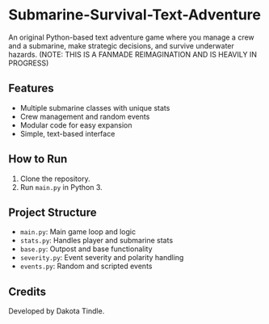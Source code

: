 # Submarine-Survival-Text-Adventure
An original Python-based text adventure game where you manage a crew and a submarine, make strategic decisions, and survive underwater hazards. (NOTE: THIS IS A FANMADE REIMAGINATION AND IS HEAVILY IN PROGRESS)
## Features
- Multiple submarine classes with unique stats
- Crew management and random events
- Modular code for easy expansion
- Simple, text-based interface

## How to Run
1. Clone the repository.
2. Run `main.py` in Python 3.

## Project Structure
- `main.py`: Main game loop and logic
- `stats.py`: Handles player and submarine stats
- `base.py`: Outpost and base functionality
- `severity.py`: Event severity and polarity handling
- `events.py`: Random and scripted events

## Credits
Developed by Dakota Tindle.
